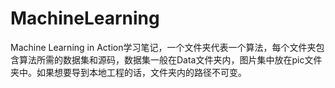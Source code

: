 ﻿# MachineLearning
Machine Learning in Action学习笔记，一个文件夹代表一个算法，每个文件夹包含算法所需的数据集和源码，数据集一般在Data文件夹内，图片集中放在pic文件夹中。如果想要导到本地工程的话，文件夹内的路径不可变。
